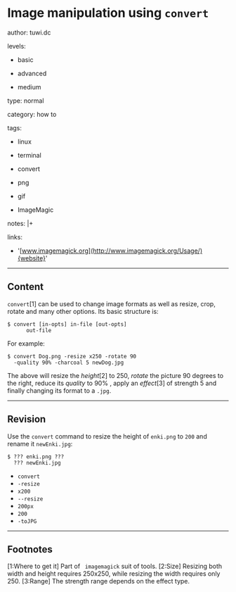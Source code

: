 # Image manipulation  using `convert`
author: tuwi.dc

levels:

  - basic

  - advanced

  - medium

type: normal

category: how to

tags:

  - linux

  - terminal

  - convert

  - png

  - gif

  - ImageMagic

notes: |+


links:

  - '[www.imagemagick.org](http://www.imagemagick.org/Usage/){website}'

---
## Content

`convert`[1] can be used to change image formats as well as resize, crop, rotate and many other options. Its basic structure is:
```
$ convert [in-opts] in-file [out-opts]
      out-file
```

For example:
```
$ convert Dog.png -resize x250 -rotate 90
  -quality 90% -charcoal 5 newDog.jpg
```

The above will resize the *height*[2] to 250, *rotate* the picture 90 degrees to the right, reduce its *quality* to 90% , apply an *effect*[3] of strength 5 and finally changing its format to a `.jpg`.

---
## Revision

Use the `convert` command to resize the height of `enki.png` to `200` and rename it `newEnki.jpg`:

```
$ ??? enki.png ???
  ??? newEnki.jpg
```

* `convert`
* `-resize`
* `x200`
* `--resize`
* `200px`
* `200`
* `-toJPG`

---
## Footnotes

[1:Where to get it]
Part of ` imagemagick` suit of tools.
[2:Size]
Resizing both width and height requires 250x250, while resizing the width requires only 250.
[3:Range]
The strength range depends on the effect type.
